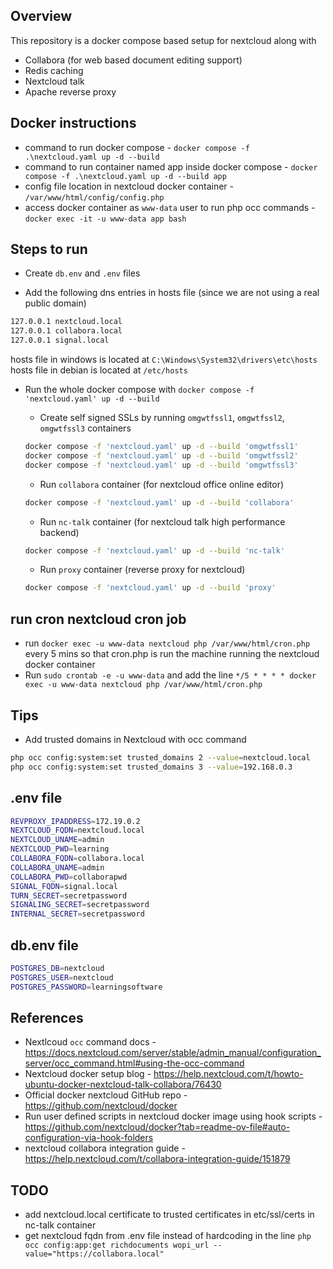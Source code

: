 ## Overview
This repository is a docker compose based setup for nextcloud along with 
* Collabora (for web based document editing support) 
* Redis caching
* Nextcloud talk 
* Apache reverse proxy

## Docker instructions
* command to run docker compose - `docker compose -f .\nextcloud.yaml up -d --build`
* command to run container named app inside docker compose - `docker compose -f .\nextcloud.yaml up -d --build app`
* config file location in nextcloud docker container - `/var/www/html/config/config.php`
* access docker container as `www-data` user to run php occ commands - `docker exec -it -u www-data app bash`

## Steps to run
* Create `db.env` and `.env` files

* Add the following dns entries in hosts file (since we are not using a real public domain)
```bash
127.0.0.1 nextcloud.local
127.0.0.1 collabora.local
127.0.0.1 signal.local
```
hosts file in windows is located at `C:\Windows\System32\drivers\etc\hosts`
hosts file in debian is located at `/etc/hosts`

* Run the whole docker compose with `docker compose -f 'nextcloud.yaml' up -d --build`

    * Create self signed SSLs by running `omgwtfssl1`, `omgwtfssl2`, `omgwtfssl3` containers
    ```bash
    docker compose -f 'nextcloud.yaml' up -d --build 'omgwtfssl1'
    docker compose -f 'nextcloud.yaml' up -d --build 'omgwtfssl2'
    docker compose -f 'nextcloud.yaml' up -d --build 'omgwtfssl3'
    ```

    * Run `collabora` container (for nextcloud office online editor)
    ```bash
    docker compose -f 'nextcloud.yaml' up -d --build 'collabora'
    ```

    * Run `nc-talk` container (for nextcloud talk high performance backend)
    ```bash
    docker compose -f 'nextcloud.yaml' up -d --build 'nc-talk'
    ```

    * Run `proxy` container (reverse proxy for nextcloud)
    ```bash
    docker compose -f 'nextcloud.yaml' up -d --build 'proxy'
    ```

## run cron nextcloud cron job
* run `docker exec -u www-data nextcloud php /var/www/html/cron.php` every 5 mins so that cron.php is run the machine running the nextcloud docker container
* Run `sudo crontab -e -u www-data` and add the line `*/5 * * * * docker exec -u www-data nextcloud php /var/www/html/cron.php`

## Tips
* Add trusted domains in Nextcloud with occ command
```bash
php occ config:system:set trusted_domains 2 --value=nextcloud.local
php occ config:system:set trusted_domains 3 --value=192.168.0.3
```

## .env file
```bash
REVPROXY_IPADDRESS=172.19.0.2
NEXTCLOUD_FQDN=nextcloud.local
NEXTCLOUD_UNAME=admin
NEXTCLOUD_PWD=learning
COLLABORA_FQDN=collabora.local
COLLABORA_UNAME=admin
COLLABORA_PWD=collaborapwd
SIGNAL_FQDN=signal.local
TURN_SECRET=secretpassword
SIGNALING_SECRET=secretpassword
INTERNAL_SECRET=secretpassword
```

## db.env file
```bash
POSTGRES_DB=nextcloud
POSTGRES_USER=nextcloud
POSTGRES_PASSWORD=learningsoftware
```

## References
* Nextlcoud `occ` command docs - https://docs.nextcloud.com/server/stable/admin_manual/configuration_server/occ_command.html#using-the-occ-command
* Nextcloud docker setup blog - https://help.nextcloud.com/t/howto-ubuntu-docker-nextcloud-talk-collabora/76430
* Official docker nextcloud GitHub repo - https://github.com/nextcloud/docker
* Run user defined scripts in nextcloud docker image using hook scripts - https://github.com/nextcloud/docker?tab=readme-ov-file#auto-configuration-via-hook-folders
* nextcloud collabora integration guide - https://help.nextcloud.com/t/collabora-integration-guide/151879

## TODO
* add nextcloud.local certificate to trusted certificates in etc/ssl/certs in nc-talk container
* get nextcloud fqdn from .env file instead of hardcoding in the line `php occ config:app:get richdocuments wopi_url --value="https://collabora.local"`
